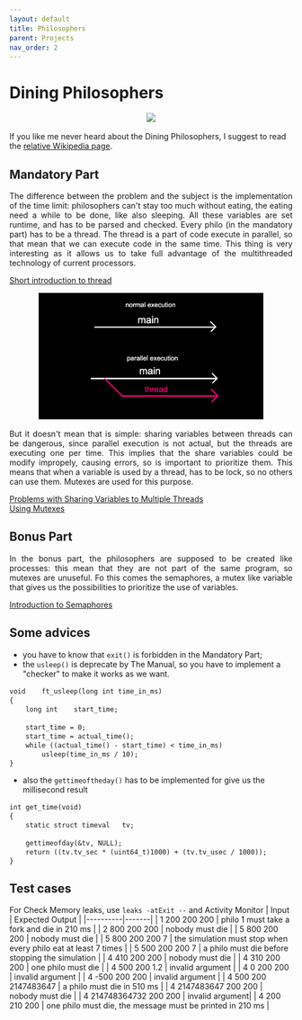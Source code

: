 ```yaml
---
layout: default
title: Philosophers
parent: Projects
nav_order: 2
---
```


# Dining Philosophers

<p align="center">
  <img width="auto" src="../../imgs/philodiner.jpg">
</p>

If you like me never heard about the Dining Philosophers, I suggest to read the [relative Wikipedia page](https://en.wikipedia.org/wiki/Dining_philosophers_problem).

## Mandatory Part
<p align="justify">
The difference between the problem and the subject is the implementation of the time limit: philosophers can't stay too much without eating, the eating need a while to be done, like also sleeping. All these variables are set runtime, and has to be parsed and checked.
Every philo (in the mandatory part) has to be a thread. The thread is a part of code execute in parallel, so that mean that we can execute code in the same time. This thing is very interesting as it allows us to take full advantage of the multithreaded technology of current processors.
</p>

[Short introduction to thread](https://code-vault.net/course/6q6s9eerd0:1609007479575/lesson/18ec1942c2da46840693efe9b51d86a8)

<p align="center">
  <img width="400" src="../../imgs/threadex.png">
</p>
<p align="justify">
But it doesn't mean that is simple: sharing variables between threads can be dangerous, since parallel execution is not actual, but the threads are executing one per time. This implies that the share variables could be modify impropely, causing errors, so is important to prioritize them. This means that when a variable is used by a thread, has to be lock, so no others can use them. Mutexes are used for this purpose.
</p>

[Problems with Sharing Variables to Multiple Threads](https://code-vault.net/course/6q6s9eerd0:1609007479575/lesson/18ec1942c2da46840693efe9b51ea1a2)   
[Using Mutexes](https://code-vault.net/course/6q6s9eerd0:1609007479575/lesson/18ec1942c2da46840693efe9b51eabf6)

## Bonus Part

<p align="justify">
In the bonus part, the philosophers are supposed to be created like processes: this mean that they are not part of the same program, so mutexes are unuseful. Fo this comes the semaphores, a mutex like variable that gives us the possibilities to prioritize the use of variables. 
</p>

[Introduction to Semaphores](https://code-vault.net/course/6q6s9eerd0:1609007479575/lesson/v9l3sqtpft:1609091934815)

## Some advices
- you have to know that `exit()` is forbidden in the Mandatory Part;
- the `usleep()` is deprecate by The Manual, so you have to implement a "checker" to make it works as we want.
```
void	ft_usleep(long int time_in_ms)
{
	long int	start_time;

	start_time = 0;
	start_time = actual_time();
	while ((actual_time() - start_time) < time_in_ms)
		usleep(time_in_ms / 10);
}
```
- also the `gettimeoftheday()` has to be implemented for give us the millisecond result
```
int	get_time(void)
{
	static struct timeval	tv;

	gettimeofday(&tv, NULL);
	return ((tv.tv_sec * (uint64_t)1000) + (tv.tv_usec / 1000));
}
```

## Test cases
For Check Memory leaks, use ` leaks -atExit -- ` and Activity Monitor
| Input | Expected Output |
|----------|-------|
| 1 200 200 200 | philo 1 must take a fork and die in 210 ms |
| 2 800 200 200 | nobody must die |
| 5 800 200 200 | nobody must die |
| 5 800 200 200 7 | the simulation must stop when every philo eat at least 7 times |
| 5 500 200 200 7 | a philo must die before stopping the simulation |
| 4 410 200 200 | nobody must die |
| 4 310 200 200 | one philo must die |
| 4 500 200 1.2 | invalid argument |
| 4 0 200 200 | invalid argument |
| 4 -500 200 200 | invalid argument |
| 4 500 200 2147483647 | a philo must die in 510 ms |
| 4 2147483647 200 200 | nobody must die |
| 4 214748364732 200 200 | invalid argument|
| 4 200 210 200 | one philo must die, the message must be printed in 210 ms |
